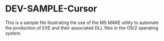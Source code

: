 DEV-SAMPLE-Cursor
=================

This is a sample file illustrating the use of the MS MAKE utility to automate the production of EXE and their associated DLL files in the OS/2 operating system.
